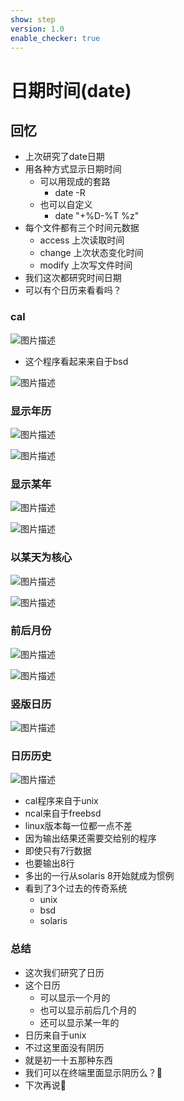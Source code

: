 ```yaml
---
show: step
version: 1.0
enable_checker: true
---
```


# 日期时间(date)

## 回忆

- 上次研究了date日期
- 用各种方式显示日期时间
	- 可以用现成的套路
		- date -R
	- 也可以自定义
		- date "+%D-%T %z"
- 每个文件都有三个时间元数据
	- access 上次读取时间
	- change 上次状态变化时间
	- modify 上次写文件时间
- 我们这次都研究时间日期
- 可以有个日历来看看吗？

### cal

![图片描述](https://doc.shiyanlou.com/courses/uid1190679-20220915-1663224730133/wm)

- 这个程序看起来来自于bsd

![图片描述](https://doc.shiyanlou.com/courses/uid1190679-20220915-1663224767113/wm)

### 显示年历

![图片描述](https://doc.shiyanlou.com/courses/uid1190679-20220915-1663224845978/wm)

![图片描述](https://doc.shiyanlou.com/courses/uid1190679-20220915-1663224956838/wm)

### 显示某年

![图片描述](https://doc.shiyanlou.com/courses/uid1190679-20220915-1663225117273/wm)

![图片描述](https://doc.shiyanlou.com/courses/uid1190679-20220915-1663225127239/wm)

### 以某天为核心

![图片描述](https://doc.shiyanlou.com/courses/uid1190679-20220915-1663225199253/wm)

![图片描述](https://doc.shiyanlou.com/courses/uid1190679-20220915-1663225289467/wm)

### 前后月份

![图片描述](https://doc.shiyanlou.com/courses/uid1190679-20220915-1663225420268/wm)

![图片描述](https://doc.shiyanlou.com/courses/uid1190679-20220915-1663225474668/wm)

### 竖版日历

![图片描述](https://doc.shiyanlou.com/courses/uid1190679-20220915-1663225665477/wm)

### 日历历史

![图片描述](https://doc.shiyanlou.com/courses/uid1190679-20220915-1663225703264/wm)

- cal程序来自于unix
- ncal来自于freebsd
- linux版本每一位都一点不差
- 因为输出结果还需要交给别的程序
- 即使只有7行数据
- 也要输出8行
- 多出的一行从solaris 8开始就成为惯例
- 看到了3个过去的传奇系统
	- unix
	- bsd
	- solaris

### 总结 
- 这次我们研究了日历
- 这个日历
	- 可以显示一个月的
	- 也可以显示前后几个月的
	- 还可以显示某一年的
- 日历来自于unix
- 不过这里面没有阴历
- 就是初一十五那种东西
- 我们可以在终端里面显示阴历么？🤔
- 下次再说👋
